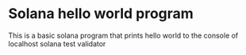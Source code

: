 # Solana hello world program

This is a basic solana program that prints hello world to the console of localhost solana test validator
